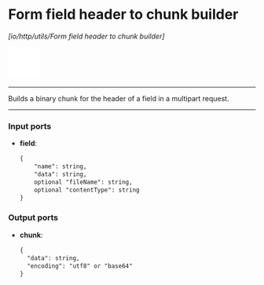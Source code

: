 # Form field header to chunk builder

_[io/http/utils/Form field header to chunk builder]_

![icon](</assets/icons/cbb85c56-3c8f-4e5e-afdd-a9dd9e84385d.png>)

---

Builds a binary chunk for the header of a field in a multipart request.<br>

---

### Input ports

* __field__: 
    ```
    {
        "name": string,
        "data": string,
        optional "fileName": string,
        optional "contentType": string
    }
    ```

### Output ports

* __chunk__: 
    ```
    {
      "data": string,
      "encoding": "utf8" or "base64"
    }
    ```

